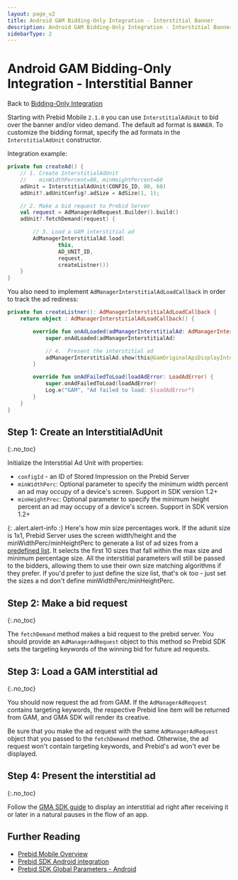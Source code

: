 ```yaml
---
layout: page_v2
title: Android GAM Bidding-Only Integration - Interstitial Banner
description: Android GAM Bidding-Only Integration - Interstitial Banner
sidebarType: 2
---
```


# Android GAM Bidding-Only Integration - Interstitial Banner

Back to [Bidding-Only Integration](/prebid-mobile/pbm-api/android/android-sdk-integration-gam-original-api.html#adunit-specific-instructions)

Starting with Prebid Mobile `2.1.0` you can use `InterstitialAdUnit` to bid over the banner and/or video demand. The default ad format is `BANNER`. To customize the bidding format, specify the ad formats in the `InterstitialAdUnit` constructor.

Integration example:

```kotlin
private fun createAd() {
    // 1. Create InterstitialAdUnit
    //    minWidthPercent=80, minHeightPercent=60
    adUnit = InterstitialAdUnit(CONFIG_ID, 80, 60)
    adUnit?.adUnitConfig?.adSize = AdSize(1, 1);

    // 2. Make a bid request to Prebid Server
    val request = AdManagerAdRequest.Builder().build()
    adUnit?.fetchDemand(request) {

        // 3. Load a GAM interstitial ad
        AdManagerInterstitialAd.load(
                this,
                AD_UNIT_ID,
                request,
                createListner())
    }
}
```

You also need to implement `AdManagerInterstitialAdLoadCallback` in order to track the ad rediness:

```kotlin
private fun createListner(): AdManagerInterstitialAdLoadCallback {
    return object : AdManagerInterstitialAdLoadCallback() {

        override fun onAdLoaded(adManagerInterstitialAd: AdManagerInterstitialAd) {
            super.onAdLoaded(adManagerInterstitialAd)

            // 4.  Present the interstitial ad
            adManagerInterstitialAd.show(this@GamOriginalApiDisplayInterstitialActivity)
        }

        override fun onAdFailedToLoad(loadAdError: LoadAdError) {
            super.onAdFailedToLoad(loadAdError)
            Log.e("GAM", "Ad failed to load: $loadAdError")
        }
    }
}
```

## Step 1: Create an InterstitialAdUnit
{:.no_toc}

Initialize the Interstitial Ad Unit with properties:

- `configId` - an ID of Stored Impression on the Prebid Server
- `minWidthPerc`: Optional parameter to specify the minimum width percent an ad may occupy of a device's screen. Support in SDK version 1.2+
- `minHeightPrec`: Optional parameter to specify the minimum height percent an ad may occupy of a device's screen. Support in SDK version 1.2+

{: .alert.alert-info :}
Here's how min size percentages work. If the adunit size is 1x1, Prebid Server uses the screen width/height and the minWidthPerc/minHeightPerc to generate a list of ad sizes from a [predefined list](https://github.com/prebid/prebid-server/blob/master/config/interstitial.go). It selects the first 10 sizes that fall within the max size and minimum percentage size. All the interstitial parameters will still be passed to the bidders, allowing them to use their own size matching algorithms if they prefer. If you'd prefer to just define the size list, that's ok too - just set the sizes a
nd don't define minWidthPerc/minHeightPerc.

## Step 2: Make a bid request
{:.no_toc}

The `fetchDemand` method makes a bid request to the prebid server. You should provide an `AdManagerAdRequest` object to this method so Prebid SDK sets the targeting keywords of the winning bid for future ad requests.

## Step 3: Load a GAM interstitial ad
{:.no_toc}

You should now request the ad from GAM. If the `AdManagerAdRequest` contains targeting keywords, the respective Prebid line item will be returned from GAM, and GMA SDK will render its creative.

Be sure that you make the ad request with the same `AdManagerAdRequest` object that you passed to the `fetchDemand` method. Otherwise, the ad request won't contain targeting keywords, and Prebid's ad won't ever be displayed.

## Step 4: Present the interstitial ad
{:.no_toc}

Follow the [GMA SDK guide](https://developers.google.com/ad-manager/mobile-ads-sdk/android/interstitial#display_the_ad) to display an interstitial ad right after receiving it or later in a natural pauses in the flow of an app.

## Further Reading

- [Prebid Mobile Overview](/prebid-mobile/prebid-mobile.html)
- [Prebid SDK Android integration](/prebid-mobile/pbm-api/android/code-integration-android.html)
- [Prebid SDK Global Parameters - Android](/prebid-mobile/pbm-api/android/pbm-targeting-android.html)

